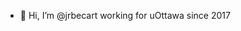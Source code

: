 - 👋 Hi, I’m @jrbecart working for uOttawa since 2017

<!---
jrbecart/jrbecart is a ✨ special ✨ repository because its `README.md` (this file) appears on your GitHub profile.
You can click the Preview link to take a look at your changes.
--->
